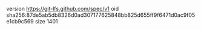 version https://git-lfs.github.com/spec/v1
oid sha256:87de5ab5db8326d0ad307177625848bb825d655ff9f6471d0ac9f05e1cb9c569
size 1401
